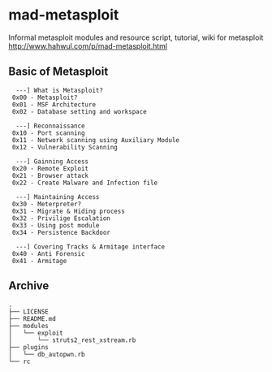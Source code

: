 # mad-metasploit
Informal metasploit modules and resource script, tutorial, wiki for metasploit<br>
http://www.hahwul.com/p/mad-metasploit.html

## Basic of Metasploit
      ---] What is Metasploit?
     0x00 - Metasploit?
     0x01 - MSF Architecture
     0x02 - Database setting and workspace
     
      ---] Reconnaissance
     0x10 - Port scanning
     0x11 - Network scanning using Auxiliary Module
     0x12 - Vulnerability Scanning
     
      ---] Gainning Access
     0x20 - Remote Exploit
     0x21 - Browser attack
     0x22 - Create Malware and Infection file
     
      ---] Maintaining Access
     0x30 - Meterpreter?
     0x31 - Migrate & Hiding process
     0x32 - Privilige Escalation
     0x33 - Using post module
     0x34 - Persistence Backdoor
     
      ---] Covering Tracks & Armitage interface
     0x40 - Anti Forensic
     0x41 - Armitage

## Archive
    .
    ├── LICENSE
    ├── README.md
    ├── modules
    │   └── exploit
    │       └── struts2_rest_xstream.rb
    ├── plugins
    │   └── db_autopwn.rb
    └── rc
<br>
